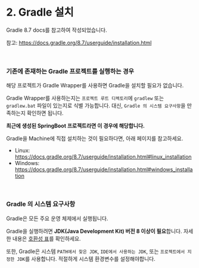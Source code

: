 # 2. Gradle 설치

Gradle 8.7 docs를 참고하여 작성되었습니다.

참고: https://docs.gradle.org/8.7/userguide/installation.html

<br>

### 기존에 존재하는 Gradle 프로젝트를 실행하는 경우

해당 프로젝트가 Gradle Wrapper를 사용하면 Gradle을 설치할 필요가 없습니다. 

Gradle Wrapper를 사용하는지는 `프로젝트 루트 디렉토리`에 `gradlew` 또는 `gradlew.bat` 파일이 있는지로 식별 가능합니다. 대신, `Gradle 의 시스템 요구사항`을 만족하는지 확인하면 됩니다.

**최근에 생성된 SpringBoot 프로젝트라면 이 경우에 해당합니다.**

Gradle을 Machine에 직접 설치하는 것이 필요하다면, 아래 페이지를 참고하세요.

- Linux: https://docs.gradle.org/8.7/userguide/installation.html#linux_installation
- Windows: https://docs.gradle.org/8.7/userguide/installation.html#windows_installation

<br>

### Gradle 의 시스템 요구사항

Gradle은 모든 주요 운영 체제에서 실행됩니다. 

Gradle을 실행하려면 **JDK(Java Development Kit) 버전 8 이상이 필요**합니다. 자세한 내용은 [호환성 표](https://docs.gradle.org/8.7/userguide/compatibility.html#compatibility)를 확인하세요.

또한, Gradle은 시스템 `PATH에서 찾은 JDK`, `IDE에서 사용하는 JDK`,  또는 `프로젝트에서 지정한 JDK`를 사용합니다. 적절하게 시스템 환경변수를 설정해야합니다.

<br>